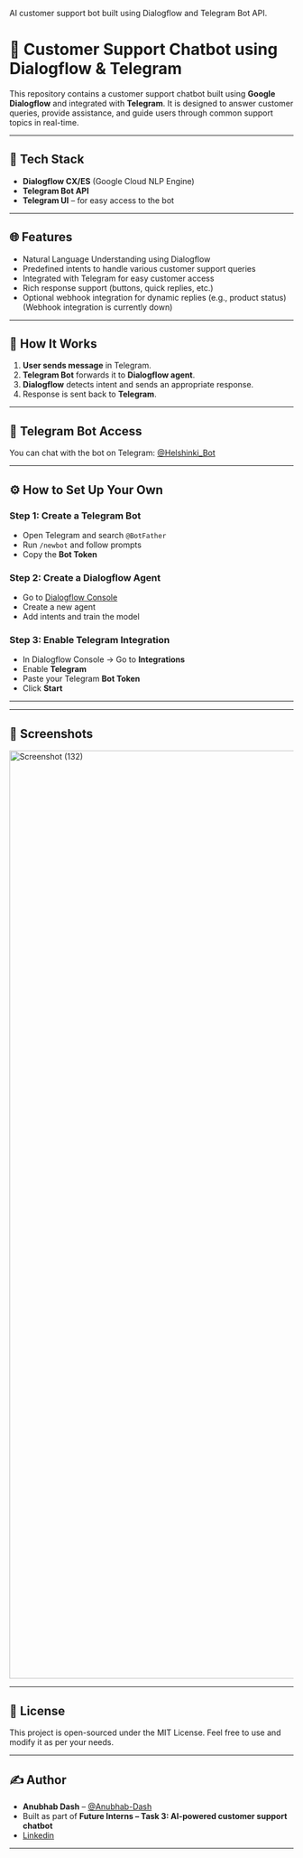AI customer support bot built using Dialogflow and Telegram Bot API.
# 🤖 Customer Support Chatbot using Dialogflow & Telegram

This repository contains a customer support chatbot built using **Google Dialogflow** and integrated with **Telegram**. It is designed to answer customer queries, provide assistance, and guide users through common support topics in real-time.

---

## 🔧 Tech Stack

- **Dialogflow CX/ES** (Google Cloud NLP Engine)
- **Telegram Bot API**
- **Telegram UI** – for easy access to the bot

---

## 🌐 Features

- Natural Language Understanding using Dialogflow
- Predefined intents to handle various customer support queries
- Integrated with Telegram for easy customer access
- Rich response support (buttons, quick replies, etc.)
- Optional webhook integration for dynamic replies (e.g., product status)(Webhook integration is currently down)

---

## 🚀 How It Works

1. **User sends message** in Telegram.
2. **Telegram Bot** forwards it to **Dialogflow agent**.
3. **Dialogflow** detects intent and sends an appropriate response.
4. Response is sent back to **Telegram**.

---

## 📲 Telegram Bot Access

You can chat with the bot on Telegram: [@Helshinki_Bot](https://t.me/Helshinki_Bot)


---

## ⚙️ How to Set Up Your Own

### Step 1: Create a Telegram Bot
- Open Telegram and search `@BotFather`
- Run `/newbot` and follow prompts
- Copy the **Bot Token**

### Step 2: Create a Dialogflow Agent
- Go to [Dialogflow Console](https://dialogflow.cloud.google.com/)
- Create a new agent
- Add intents and train the model

### Step 3: Enable Telegram Integration
- In Dialogflow Console → Go to **Integrations**
- Enable **Telegram**
- Paste your Telegram **Bot Token**
- Click **Start**

---


---

## 📸 Screenshots

<img width="1749" height="1644" alt="Screenshot (132)" src="https://github.com/user-attachments/assets/1efc9e2e-4ab0-43bd-b4ab-ef3e906e939e" />


---

## 📄 License

This project is open-sourced under the MIT License. Feel free to use and modify it as per your needs.

---

## ✍️ Author

- **Anubhab Dash** – [@Anubhab-Dash](https://github.com/Anubhab-Dash)
- Built as part of **Future Interns – Task 3: AI-powered customer support chatbot**
- [Linkedin](https://www.linkedin.com/in/anubhab-dash-93895a236/)

---



